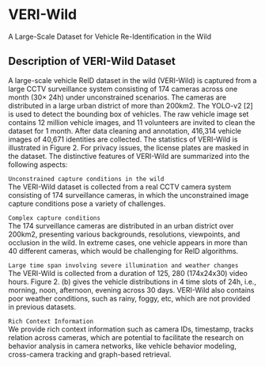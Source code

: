 # VERI-Wild
A Large-Scale Dataset for Vehicle Re-Identification in the Wild

## Description of VERI-Wild Dataset
A large-scale vehicle ReID dataset in the wild (VERI-Wild) is captured from a large CCTV surveillance system consisting of 174 cameras across one month (30× 24h) under unconstrained scenarios. The cameras are distributed in a large urban district of more than 200km2. The YOLO-v2 [2] is used to detect the bounding box of vehicles. The raw vehicle image set contains 12 million vehicle images, and 11 volunteers are invited to clean the dataset for 1 month. After data cleaning and annotation, 416,314 vehicle images of 40,671 identities are collected. The statistics of VERI-Wild is illustrated in Figure 2. For privacy issues, the license plates are masked in the dataset. The distinctive features of VERI-Wild are summarized into the following aspects:

`Unconstrained capture conditions in the wild`  
The VERI-Wild dataset is collected from a real CCTV camera system consisting of 174 surveillance cameras, in which the unconstrained image capture conditions pose a variety of challenges.

`Complex capture conditions`  
The 174 surveillance cameras are distributed in an urban district over 200km2, presenting various backgrounds, resolutions, viewpoints, and occlusion in the wild. In extreme cases, one vehicle appears in more than 40 different cameras, which would be challenging for ReID algorithms.

`Large time span involving severe illumination and weather changes`  
The VERI-Wild is collected from a duration of 125, 280 (174x24x30) video hours. Figure 2. (b) gives the vehicle distributions in 4 time slots of 24h, i.e., morning, noon, afternoon, evening across 30 days. VERI-Wild also contains poor weather conditions, such as rainy, foggy, etc, which are not provided in previous datasets.

`Rich Context Information`  
We provide rich context information such as camera IDs, timestamp, tracks relation across cameras, which are potential to facilitate the research on behavior analysis in camera networks, like vehicle behavior modeling, cross-camera tracking and graph-based retrieval.


